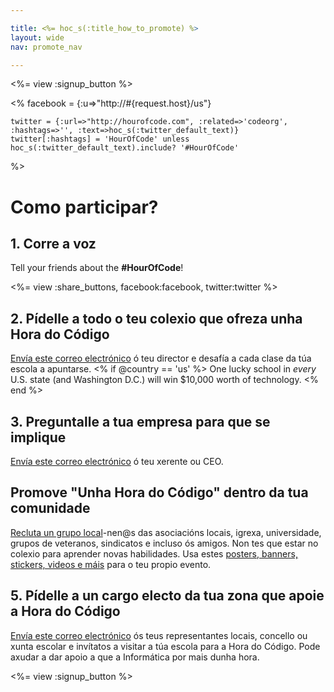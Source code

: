 ```yaml
---

title: <%= hoc_s(:title_how_to_promote) %>
layout: wide
nav: promote_nav

---
```


<%= view :signup_button %>

<%
    facebook = {:u=>"http://#{request.host}/us"}

    twitter = {:url=>"http://hourofcode.com", :related=>'codeorg', :hashtags=>'', :text=>hoc_s(:twitter_default_text)}
    twitter[:hashtags] = 'HourOfCode' unless hoc_s(:twitter_default_text).include? '#HourOfCode'
%>

# Como participar?

## 1. Corre a voz

Tell your friends about the **#HourOfCode**!

<%= view :share_buttons, facebook:facebook, twitter:twitter %>

## 2. Pídelle a todo o teu colexio que ofreza unha Hora do Código

[Envía este correo electrónico](<%= resolve_url('/promote/resources#sample-emails') %>) ó teu director e desafía a cada clase da túa escola a apuntarse. <% if @country == 'us' %> One lucky school in *every* U.S. state (and Washington D.C.) will win $10,000 worth of technology. <% end %>

## 3. Preguntalle a tua empresa para que se implique

[Envía este correo electrónico](<%= resolve_url('/promote/resources#sample-emails') %>) ó teu xerente ou CEO.

## Promove "Unha Hora do Código" dentro da tua comunidade

[Recluta un grupo local](<%= resolve_url('/promote/resources#sample-emails') %>)-nen@s das asociacións locais, igrexa, universidade, grupos de veteranos, sindicatos e incluso ós amigos. Non tes que estar no colexio para aprender novas habilidades. Usa estes [posters, banners, stickers, videos e máis](<%= resolve_url('/promote/resources') %>) para o teu propio evento.

## 5. Pídelle a un cargo electo da tua zona que apoie a Hora do Código

[Envía este correo electrónico](<%= resolve_url('/promote/resources#sample-emails') %>) ós teus representantes locais, concello ou xunta escolar e invítatos a visitar a túa escola para a Hora do Código. Pode axudar a dar apoio a que a Informática por mais dunha hora.

<%= view :signup_button %>